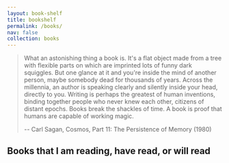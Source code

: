 ```yaml
---
layout: book-shelf
title: bookshelf
permalink: /books/
nav: false
collection: books
---
```


>What an astonishing thing a book is. It's a flat object made from a tree with flexible parts on which are imprinted lots of funny dark squiggles. But one glance at it and you're inside the mind of another person, maybe somebody dead for thousands of years. Across the millennia, an author is speaking clearly and silently inside your head, directly to you. Writing is perhaps the greatest of human inventions, binding together people who never knew each other, citizens of distant epochs. Books break the shackles of time. A book is proof that humans are capable of working magic.
>
> -- Carl Sagan, Cosmos, Part 11: The Persistence of Memory (1980)

## Books that I am reading, have read, or will read
